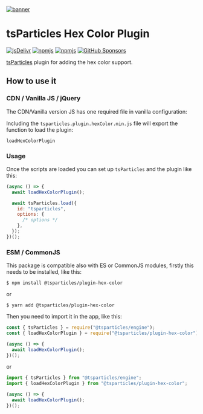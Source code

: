 [![banner](https://particles.js.org/images/banner3.png)](https://particles.js.org)

# tsParticles Hex Color Plugin

[![jsDelivr](https://data.jsdelivr.com/v1/package/npm/@tsparticles/plugin-hex-color/badge)](https://www.jsdelivr.com/package/npm/@tsparticles/plugin-hex-color)
[![npmjs](https://badge.fury.io/js/@tsparticles/plugin-hex-color.svg)](https://www.npmjs.com/package/@tsparticles/plugin-hex-color)
[![npmjs](https://img.shields.io/npm/dt/@tsparticles/plugin-hex-color)](https://www.npmjs.com/package/@tsparticles/plugin-hex-color) [![GitHub Sponsors](https://img.shields.io/github/sponsors/matteobruni)](https://github.com/sponsors/matteobruni)

[tsParticles](https://github.com/tsparticles/tsparticles) plugin for adding the hex color support.

## How to use it

### CDN / Vanilla JS / jQuery

The CDN/Vanilla version JS has one required file in vanilla configuration:

Including the `tsparticles.plugin.hexColor.min.js` file will export the function to load the plugin:

```text
loadHexColorPlugin
```

### Usage

Once the scripts are loaded you can set up `tsParticles` and the plugin like this:

```javascript
(async () => {
  await loadHexColorPlugin();

  await tsParticles.load({
    id: "tsparticles",
    options: {
      /* options */
    },
  });
})();
```

### ESM / CommonJS

This package is compatible also with ES or CommonJS modules, firstly this needs to be installed, like this:

```shell
$ npm install @tsparticles/plugin-hex-color
```

or

```shell
$ yarn add @tsparticles/plugin-hex-color
```

Then you need to import it in the app, like this:

```javascript
const { tsParticles } = require("@tsparticles/engine");
const { loadHexColorPlugin } = require("@tsparticles/plugin-hex-color");

(async () => {
  await loadHexColorPlugin();
})();
```

or

```javascript
import { tsParticles } from "@tsparticles/engine";
import { loadHexColorPlugin } from "@tsparticles/plugin-hex-color";

(async () => {
  await loadHexColorPlugin();
})();
```
